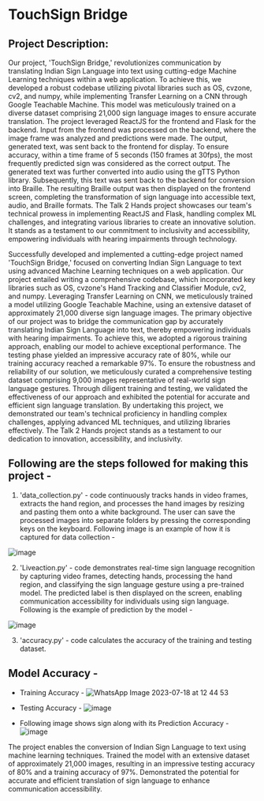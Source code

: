 # TouchSign Bridge
## Project Description:
Our project, 'TouchSign Bridge,' revolutionizes communication by translating Indian Sign Language into text using cutting-edge Machine Learning techniques within a web application. To achieve this, we developed a robust codebase utilizing pivotal libraries such as OS, cvzone, cv2, and numpy, while implementing Transfer Learning on a CNN through Google Teachable Machine. This model was meticulously trained on a diverse dataset comprising 21,000 sign language images to ensure accurate translation.
   The project leveraged ReactJS for the frontend and Flask for the backend. Input from the frontend was processed on the backend, where the image frame was analyzed and predictions were made. The output, generated text, was sent back to the frontend for display. To ensure accuracy, within a time frame of 5 seconds (150 frames at 30fps), the most frequently predicted sign was considered as the correct output.
   The generated text was further converted into audio using the gTTS Python library. Subsequently, this text was sent back to the backend for conversion into Braille. The resulting Braille output was then displayed on the frontend screen, completing the transformation of sign language into accessible text, audio, and Braille formats.
   The Talk 2 Hands project showcases our team's technical prowess in implementing ReactJS and Flask, handling complex ML challenges, and integrating various libraries to create an innovative solution. It stands as a testament to our commitment to inclusivity and accessibility, empowering individuals with hearing impairments through technology.



Successfully developed and implemented a cutting-edge project named 'TouchSign Bridge,' focused on converting Indian Sign Language to text using advanced Machine Learning techniques on a web application. Our project entailed writing a comprehensive codebase, which incorporated key libraries such as OS, cvzone's Hand Tracking and Classifier Module, cv2, and numpy. Leveraging Transfer Learning on CNN, we meticulously trained a model utilizing Google Teachable Machine, using an extensive dataset of approximately 21,000 diverse sign language images. The primary objective of our project was to bridge the communication gap by accurately translating Indian Sign Language into text, thereby empowering individuals with hearing impairments. To achieve this, we adopted a rigorous training approach, enabling our model to achieve exceptional performance. The testing phase yielded an impressive accuracy rate of 80%, while our training accuracy reached a remarkable 97%.
To ensure the robustness and reliability of our solution, we meticulously curated a comprehensive testing dataset comprising 9,000 images representative of real-world sign language gestures. Through diligent training and testing, we validated the effectiveness of our approach and exhibited the potential for accurate and efficient sign language translation. By undertaking this project, we demonstrated our team's technical proficiency in handling complex challenges, applying advanced ML techniques, and utilizing libraries effectively. The Talk 2 Hands project stands as a testament to our dedication to innovation, accessibility, and inclusivity.

## Following are the steps followed for making this project - 
1. 'data_collection.py' - code continuously tracks hands in video frames, extracts the hand region, and processes the hand images by resizing and pasting them onto a white background. The user can save the processed images into separate folders by pressing the corresponding keys on the keyboard. Following image is an example of how it is captured for data collection -
   
![image](https://github.com/Durvesh001/Talk-2-Hands/assets/75305014/62113e54-449e-4755-80f4-79fa7bf2697d)


2. 'Liveaction.py' - code demonstrates real-time sign language recognition by capturing video frames, detecting hands, processing the hand region, and classifying the sign language gesture using a pre-trained model. The predicted label is then displayed on the screen, enabling communication accessibility for individuals using sign language. Following is the example of prediction by the model -

![image](https://github.com/Durvesh001/Talk-2-Hands/assets/75305014/f8a0eb2b-a269-45a9-99f3-acdca8412dfc)


3. 'accuracy.py' - code calculates the accuracy of the training and testing dataset.

## Model Accuracy -
- Training Accuracy -
![WhatsApp Image 2023-07-18 at 12 44 53](https://github.com/Durvesh001/Talk-2-Hands/assets/75305014/8508590b-085e-42e6-9d7b-91f519b8f710)


- Testing Accuracy - 
![image](https://github.com/Durvesh001/Talk-2-Hands/assets/75305014/d0f635f8-de3a-4ca8-8687-012e029a8be0)


- Following image shows sign along with its Prediction Accuracy - 
![image](https://github.com/Durvesh001/Talk-2-Hands/assets/75305014/ff9ca519-c278-463d-ad05-1453cbe6ee5c)





The project enables the conversion of Indian Sign Language to text using machine learning techniques. Trained the model with an extensive dataset of approximately 21,000 images, resulting in an impressive testing accuracy of 80% and a training accuracy of 97%. Demonstrated the potential for accurate and efficient translation of sign language to enhance communication accessibility.
